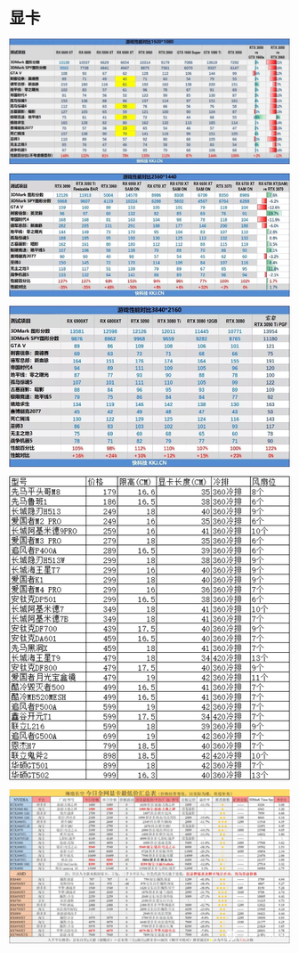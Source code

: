 # 显卡


![](_v_images/20221121134210181_20921.png)


![](_v_images/20221121134247040_13313.png)

![](_v_images/20221121134803539_27462.png)

![](_v_images/20221209180120985_22521.png)



![](_v_images/20230117102418974_24620.png)